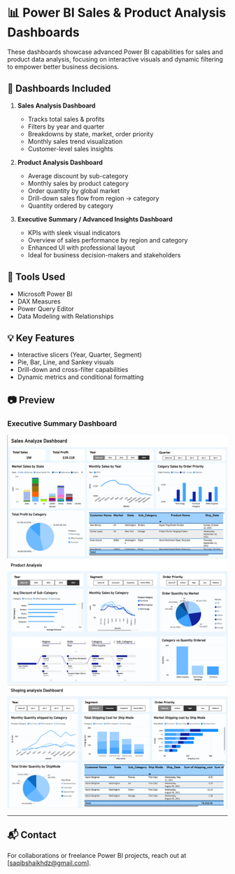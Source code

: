 # 📊 Power BI Sales & Product Analysis Dashboards

These dashboards showcase advanced Power BI capabilities for sales and product data analysis, focusing on interactive visuals and dynamic filtering to empower better business decisions.

## 📁 Dashboards Included

1. **Sales Analysis Dashboard**
   - Tracks total sales & profits
   - Filters by year and quarter
   - Breakdowns by state, market, order priority
   - Monthly sales trend visualization
   - Customer-level sales insights

2. **Product Analysis Dashboard**
   - Average discount by sub-category
   - Monthly sales by product category
   - Order quantity by global market
   - Drill-down sales flow from region → category
   - Quantity ordered by category

3. **Executive Summary / Advanced Insights Dashboard**
   - KPIs with sleek visual indicators
   - Overview of sales performance by region and category
   - Enhanced UI with professional layout
   - Ideal for business decision-makers and stakeholders

## 🧰 Tools Used
- Microsoft Power BI
- DAX Measures
- Power Query Editor
- Data Modeling with Relationships

## 💡 Key Features
- Interactive slicers (Year, Quarter, Segment)
- Pie, Bar, Line, and Sankey visuals
- Drill-down and cross-filter capabilities
- Dynamic metrics and conditional formatting

## 📷 Preview
### Executive Summary Dashboard
![Screenshot 1](./Screenshot%202025-05-17%20190806.png)
![Screenshot 2](./Screenshot%202025-05-17%20190834.png)
![Screenshot 3](./Screenshot%202025-05-17%20190849.png)

---

## 📬 Contact
For collaborations or freelance Power BI projects, reach out at [saqibshaikhdz@gmail.com].
